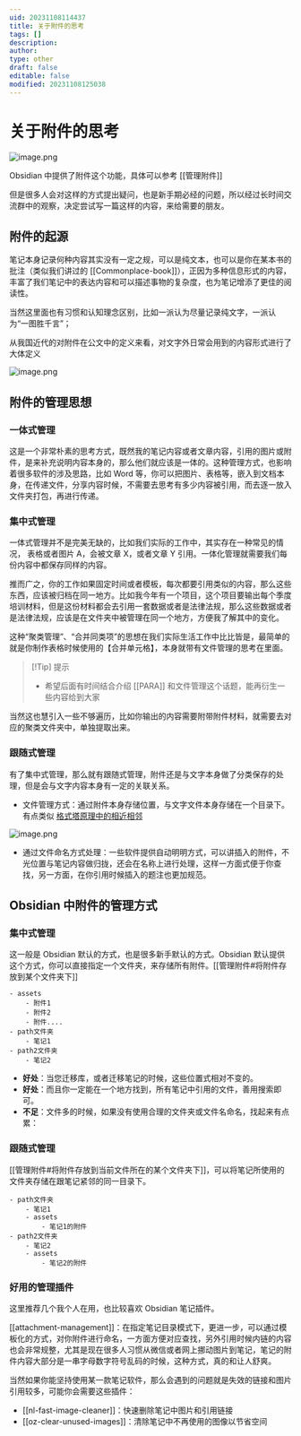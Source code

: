 ```yaml
---
uid: 20231108114437
title: 关于附件的思考
tags: []
description: 
author: 
type: other
draft: false
editable: false
modified: 20231108125038
---
```


# 关于附件的思考

![image.png](https://cdn.pkmer.cn/images/20231108125004.png!pkmer)

Obsidian 中提供了附件这个功能，具体可以参考 [[管理附件]]

但是很多人会对这样的方式提出疑问，也是新手期必经的问题，所以经过长时间交流群中的观察，决定尝试写一篇这样的内容，来给需要的朋友。

## 附件的起源

笔记本身记录何种内容其实没有一定之规，可以是纯文本，也可以是你在某本书的批注（类似我们讲过的 [[Commonplace-book]]），正因为多种信息形式的内容，丰富了我们笔记中的表达内容和可以描述事物的复杂度，也为笔记增添了更佳的阅读性。

当然这里面也有习惯和认知理念区别，比如一派认为尽量记录纯文字，一派认为“一图胜千言”；

从我国近代的对附件在公文中的定义来看，对文字外日常会用到的内容形式进行了大体定义

![image.png](https://cdn.pkmer.cn/images/20231108120308.png!pkmer)

## 附件的管理思想

### 一体式管理

这是一个非常朴素的思考方式，既然我的笔记内容或者文章内容，引用的图片或附件，是来补充说明内容本身的，那么他们就应该是一体的。这种管理方式，也影响着很多软件的涉及思路，比如 Word 等，你可以把图片、表格等，嵌入到文档本身，在传递文件，分享内容时候，不需要去思考有多少内容被引用，而去逐一放入文件夹打包，再进行传递。

### 集中式管理

一体式管理并不是完美无缺的，比如我们实际的工作中，其实存在一种常见的情况， 表格或者图片 A，会被文章 X，或者文章 Y 引用。一体化管理就需要我们每份内容中都保存同样的内容。

推而广之，你的工作如果固定时间或者模板，每次都要引用类似的内容，那么这些东西，应该被归档在同一地方。比如我今年有一个项目，这个项目要输出每个季度培训材料，但是这份材料都会去引用一套数据或者是法律法规，那么这些数据或者是法律法规，应该是在文件夹中被管理在同一个地方，方便我了解其中的变化。

这种“聚类管理”、“合并同类项”的思想在我们实际生活工作中比比皆是，最简单的就是你制作表格时候使用的【合并单元格】，本身就带有文件管理的思考在里面。

> [!Tip] 提示
> - 希望后面有时间结合介绍 [[PARA]] 和文件管理这个话题，能再衍生一些内容给到大家

当然这也慧引入一些不够遍历，比如你输出的内容需要附带附件材料，就需要去对应的聚类文件夹中，单独提取出来。

### 跟随式管理

有了集中式管理，那么就有跟随式管理，附件还是与文字本身做了分类保存的处理，但是会与文字内容本身有一定的关联关系。

- 文件管理方式：通过附件本身存储位置，与文字文件本身存储在一个目录下。有点类似 [格式塔原理中的相近相邻](https://en.wikipedia.org/wiki/Gestalt_psychology)

![image.png](https://cdn.pkmer.cn/images/20231108123501.png!pkmer)

- 通过文件命名方式处理：一些软件提供自动明明方式，可以讲插入的附件，不光位置与笔记内容做归拢，还会在名称上进行处理，这样一方面式便于你查找，另一方面，在你引用时候插入的题注也更加规范。

## Obsidian 中附件的管理方式

### 集中式管理

这一般是 Obsidian 默认的方式，也是很多新手默认的方式。Obsidian 默认提供这个方式，你可以直接指定一个文件夹，来存储所有附件。[[管理附件#将附件存放到某个文件夹下]]

```
- assets
	- 附件1
	- 附件2
	- 附件....
- path文件夹
	- 笔记1
- path2文件夹
	- 笔记2
```

- **好处**：当您迁移库，或者迁移笔记的时候，这些位置式相对不变的。
- **好处**：而且你一定能在一个地方找到，所有笔记中引用的文件，善用搜索即可。
- **不足**：文件多的时候，如果没有使用合理的文件夹或文件名命名，找起来有点累：

### 跟随式管理

[[管理附件#将附件存放到当前文件所在的某个文件夹下]]，可以将笔记所使用的文件夹存储在跟笔记紧邻的同一目录下。

```
- path文件夹
	- 笔记1
	- assets
		- 笔记1的附件
- path2文件夹
	- 笔记2
	- assets
		- 笔记2的附件
```

### 好用的管理插件

这里推荐几个我个人在用，也比较喜欢 Obsidian 笔记插件。

[[attachment-management]]：在指定笔记目录模式下，更进一步，可以通过模板化的方式，对你附件进行命名，一方面方便对应查找，另外引用时候内链的内容也会非常规整，尤其是现在很多人习惯从微信或者网上挪动图片到笔记，笔记的附件内容大部分是一串字母数字符号乱码的时候，这种方式，真的和让人舒爽。

当然如果你能坚持使用某一款笔记软件，那么会遇到的问题就是失效的链接和图片引用较多，可能你会需要这些插件：

- [[nl-fast-image-cleaner]]：快速删除笔记中图片和引用链接
- [[oz-clear-unused-images]]：清除笔记中不再使用的图像以节省空间